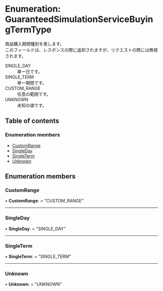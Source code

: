 # Enumeration: GuaranteedSimulationServiceBuyingTermType


<div lang=\"ja\">   商品購入期間種別を表します。<br>   このフィールドは、レスポンスの際に返却されますが、リクエストの際には無視されます。 </div>  <dl class=term>   <dt class=\"term__item\">SINGLE_DAY</dt>   <dd class=\"term__desc\"><span lang=\"ja\">単一日です。</span></dd>   <dt class=\"term__item\">SINGLE_TERM</dt>   <dd class=\"term__desc\"><span lang=\"ja\">単一期間です。</span></dd>   <dt class=\"term__item\">CUSTOM_RANGE</dt>   <dd class=\"term__desc\"><span lang=\"ja\">任意の範囲です。</span></dd>   <dt class=\"term__item\">UNKNOWN</dt>   <dd class=\"term__desc\"><span lang=\"ja\">未知の値です。</span></dd> </dl>

## Table of contents

### Enumeration members

- [CustomRange](guaranteedsimulationservicebuyingtermtype.md#customrange)
- [SingleDay](guaranteedsimulationservicebuyingtermtype.md#singleday)
- [SingleTerm](guaranteedsimulationservicebuyingtermtype.md#singleterm)
- [Unknown](guaranteedsimulationservicebuyingtermtype.md#unknown)

## Enumeration members

### CustomRange

• **CustomRange**: = "CUSTOM\_RANGE"

___

### SingleDay

• **SingleDay**: = "SINGLE\_DAY"

___

### SingleTerm

• **SingleTerm**: = "SINGLE\_TERM"

___

### Unknown

• **Unknown**: = "UNKNOWN"
